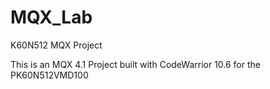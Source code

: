 MQX_Lab
=======

K60N512 MQX Project 

This is an MQX 4.1 Project built with CodeWarrior 10.6 for the PK60N512VMD100
